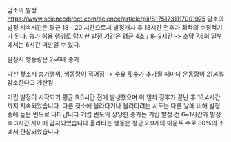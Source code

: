 
암소의 발정
https://www.sciencedirect.com/science/article/pii/S1751731117001975
암소의 발정 지속시간은 평균 18 - 20 시간으로서 발정개시 후 18시간 전후가 최적의 수정적기가 된다.
승가 허용 행위로 탐지한 발정 기간은 평균 4초 / 8~9시간 -> 소당 7.6회 일부에서는 6시간 미만일 수 있다.

발정시 행동량은 2~6배 증가

다산 젖소시 승가행위, 행동량이 적어짐
-> 수유 횟수가 추가될 때마다 운동량이 21.4% 감소한다고 계산됨

기립 발정이 시작되기 평균 9.6시간 전에 발생했으며 이 일차 징후가 끝난 후 18.4시간까지 지속되었습니다.
다른 젖소에 올라타거나 올라타려는 시도는 다른 날에 비해 발정 중에 높은 빈도로 나타납니다
기립 빈도의 상당한 증가는 기립 발정 전 6~1시간과 발정 후 3시간 사이에 감지되었습니다
올라타는 행동은 평균 2.9개의 마운트 수로 80%의 소에서 관찰되었습니다
